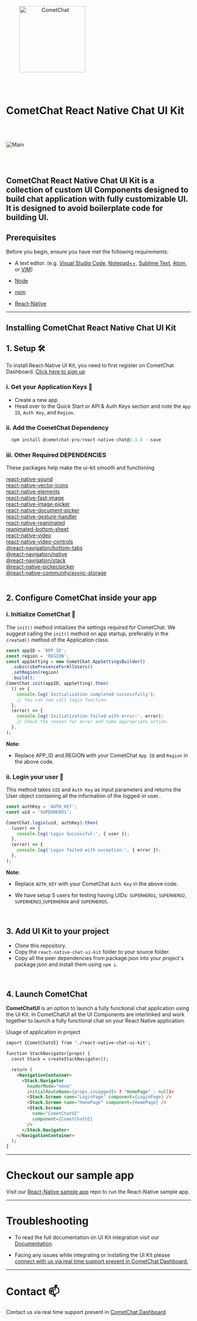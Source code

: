 <div style="width:100%">
    <div style="width:50%;">
        <div align="center">
        <img align="center" width="180" height="180" alt="CometChat" src="./screenshots/logo.png">    
        </div>    
    </div>    
</div>

<br/><br/>

# CometChat React Native Chat UI Kit

</br></br>

<div style="width:100%">
    <div style="width:100%; display:inline-block">
        <div align="center">
          <img align="left" alt="Main" src="./screenshots/main.png">    
        </div>    
    </div>    
</div>

</br></br>

CometChat React Native Chat UI Kit is a collection of custom **UI Components** designed to build chat application with fully customizable UI. It is designed to avoid boilerplate code for building UI.
---

## Prerequisites

Before you begin, ensure you have met the following requirements:

- A text editor. (e.g. [Visual Studio Code](https://code.visualstudio.com/), [Notepad++](https://notepad-plus-plus.org/), [Sublime Text](https://www.sublimetext.com/), [Atom](https://atom.io/), or [VIM](https://www.vim.org/))

- [Node](https://nodejs.org/)

- [npm](https://www.npmjs.com/get-npm)

- [React-Native](https://reactnative.dev/docs/environment-setup)

---

## Installing CometChat React Native Chat UI Kit

## 1. Setup 🛠

To install React-Native UI Kit, you need to first register on CometChat Dashboard. <a href="https://app.cometchat.com/" target="_blank">Click here to sign up</a>

### i. Get your Application Keys :key:

- Create a new app
- Head over to the Quick Start or API & Auth Keys section and note the `App ID`, `Auth Key`, and `Region`.

### ii. Add the CometChat Dependency

```javascript
  npm install @cometchat-pro/react-native-chat@2.1.6 --save
```

### iii. Other Required DEPENDENCIES

These packages help make the ui-kit smooth and functioning

[react-native-sound](https://github.com/zmxv/react-native-sound)</br>
[react-native-vector-icons](https://github.com/oblador/react-native-vector-icons)</br>
[react-native-elements](https://reactnativeelements.com/docs/)</br>
[react-native-fast-image](https://github.com/DylanVann/react-native-fast-image)</br>
[react-native-image-picker](https://github.com/react-native-image-picker/react-native-image-picker)</br>
[react-native-document-picker](https://github.com/rnmods/react-native-document-picker)</br>
[react-native-gesture-handler](https://github.com/software-mansion/react-native-gesture-handler)</br>
[react-native-reanimated](https://github.com/software-mansion/react-native-reanimated)</br>
[reanimated-bottom-sheet](https://github.com/osdnk/react-native-reanimated-bottom-sheet)</br>
[react-native-video](https://github.com/react-native-video/react-native-video)</br>
[react-native-video-controls](https://github.com/itsnubix/react-native-video-controls)</br>
[@react-navigation/bottom-tabs](https://reactnavigation.org/docs/bottom-tab-navigator/)</br>
[@react-navigation/native](https://reactnavigation.org/docs/getting-started)</br>
[@react-navigation/stack](https://reactnavigation.org/docs/stack-navigator/)</br>
[@react-native-picker/picker](https://github.com/react-native-picker/picker)</br>
[@react-native-community/async-storage](https://github.com/react-native-async-storage/async-storage)</br>
<br/>

## 2. Configure CometChat inside your app

### i. Initialize CometChat 🌟

The `init()` method initializes the settings required for CometChat.
We suggest calling the `init()` method on app startup, preferably in the `created()` method of the Application class.

```javascript
const appID = 'APP_ID';
const region = 'REGION';
const appSetting = new CometChat.AppSettingsBuilder()
  .subscribePresenceForAllUsers()
  .setRegion(region)
  .build();
CometChat.init(appID, appSetting).then(
  () => {
    console.log('Initialization completed successfully');
    // You can now call login function.
  },
  (error) => {
    console.log('Initialization failed with error:', error);
    // Check the reason for error and take appropriate action.
  },
);
```

**Note:**</br>

- Replace APP_ID and REGION with your CometChat `App ID` and `Region` in the above code.

### ii. Login your user 👤

This method takes `UID` and `Auth Key` as input parameters and returns the User object containing all the information of the logged-in user..

```javascript
const authKey = 'AUTH_KEY';
const uid = 'SUPERHERO1';

CometChat.login(uid, authKey).then(
  (user) => {
    console.log('Login Successful:', { user });
  },
  (error) => {
    console.log('Login failed with exception:', { error });
  },
);
```

**Note:** </br>

- Replace `AUTH_KEY` with your CometChat `Auth Key` in the above code.

- We have setup 5 users for testing having UIDs: `SUPERHERO1`, `SUPERHERO2`, `SUPERHERO3`,`SUPERHERO4` and `SUPERHERO5`.

<br/>

## 3. Add UI Kit to your project

- Clone this repository.
- Copy the `react-native-chat-ui-kit` folder to your source folder.
- Copy all the peer dependencies from package.json into your project's package.json and install them using `npm i`.

<br/>

## 4. Launch CometChat

**CometChatUI** is an option to launch a fully functional chat application using the UI Kit. In CometChatUI all the UI Components are interlinked and work together to launch a fully functional chat on your React Native application.

Usage of application in project

```html
import {CometChatUI} from './react-native-chat-ui-kit';

function StackNavigator(props) {
  const Stack = createStackNavigator();

  return (
    <NavigationContainer>
      <Stack.Navigator
        headerMode="none"
        initialRouteName={props.isLoggedIn ? 'HomePage' : null}>
        <Stack.Screen name="LoginPage" component={LoginPage} />
        <Stack.Screen name="HomePage" component={HomePage} />
        <Stack.Screen
          name="CometChatUI"
          component={CometChatUI}
        />
      </Stack.Navigator>
    </NavigationContainer>
  );
}

```

---

# Checkout our sample app

Visit our [React-Native sample app](https://github.com/cometchat-pro/react-native-chat-app) repo to run the React-Native sample app.

---

# Troubleshooting

- To read the full documentation on UI Kit integration visit our [Documentation](https://prodocs.cometchat.com/docs/react-native-ui-kit).

- Facing any issues while integrating or installing the UI Kit please <a href="https://app.cometchat.com/" target="_blank"> connect with us via real time support present in CometChat Dashboard.</a>

---

# Contact :mailbox:

Contact us via real time support present in [CometChat Dashboard](https://app.cometchat.com/).
